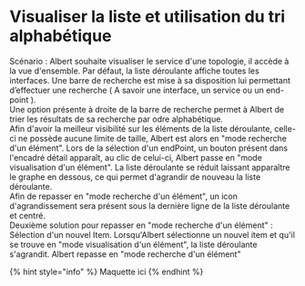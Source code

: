 # Visualiser la liste et utilisation du tri alphabétique

Scénario : Albert souhaite visualiser le service d'une topologie, il accède à la vue d'ensemble. Par défaut, la liste déroulante affiche toutes les interfaces. Une barre de recherche est mise à sa disposition lui permettant d’effectuer une recherche  \( A savoir une interface, un service ou un end-point \).  
Une option présente à droite de la barre de recherche permet à Albert de trier les résultats de sa recherche par odre alphabétique.  
Afin d'avoir la meilleur visibilité sur les éléments de la liste déroulante, celle-ci ne possède aucune limite de taille, Albert est alors en "mode recherche d'un élément". Lors de la sélection d'un endPoint, un bouton présent dans l'encadré détail apparaît, au clic de celui-ci, Albert passe en "mode visualisation d'un élément". La liste déroulante se réduit laissant apparaître le graphe en dessous, ce qui permet d'agrandir de nouveau la liste déroulante.  
Afin de repasser en "mode recherche d'un élément", un icon d'agrandissement sera présent sous la dernière ligne de la liste déroulante et centré.  
Deuxième solution pour repasser en "mode recherche d'un élément" : Sélection d'un nouvel Item. Lorsqu'Albert sélectionne un nouvel item et qu'il se trouve en "mode visualisation d'un élément", la liste déroulante s'agrandit. Albert repasse en "mode recherche d'un élément"

{% hint style="info" %}
Maquette ici
{% endhint %}



